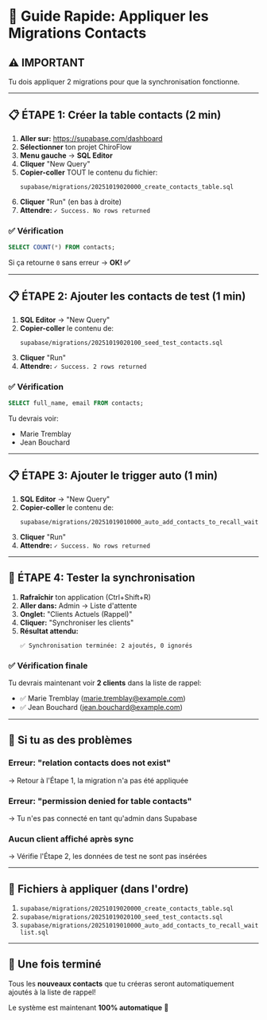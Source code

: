 # 🚀 Guide Rapide: Appliquer les Migrations Contacts

## ⚠️ IMPORTANT
Tu dois appliquer 2 migrations pour que la synchronisation fonctionne.

---

## 📋 ÉTAPE 1: Créer la table contacts (2 min)

1. **Aller sur:** https://supabase.com/dashboard
2. **Sélectionner** ton projet ChiroFlow
3. **Menu gauche** → **SQL Editor**
4. **Cliquer** "New Query"
5. **Copier-coller** TOUT le contenu du fichier:
   ```
   supabase/migrations/20251019020000_create_contacts_table.sql
   ```
6. **Cliquer** "Run" (en bas à droite)
7. **Attendre:** `✓ Success. No rows returned`

### ✅ Vérification
```sql
SELECT COUNT(*) FROM contacts;
```
Si ça retourne `0` sans erreur → **OK! ✅**

---

## 📋 ÉTAPE 2: Ajouter les contacts de test (1 min)

1. **SQL Editor** → "New Query"
2. **Copier-coller** le contenu de:
   ```
   supabase/migrations/20251019020100_seed_test_contacts.sql
   ```
3. **Cliquer** "Run"
4. **Attendre:** `✓ Success. 2 rows returned`

### ✅ Vérification
```sql
SELECT full_name, email FROM contacts;
```
Tu devrais voir:
- Marie Tremblay
- Jean Bouchard

---

## 📋 ÉTAPE 3: Ajouter le trigger auto (1 min)

1. **SQL Editor** → "New Query"
2. **Copier-coller** le contenu de:
   ```
   supabase/migrations/20251019010000_auto_add_contacts_to_recall_waitlist.sql
   ```
3. **Cliquer** "Run"
4. **Attendre:** `✓ Success. No rows returned`

---

## 🎯 ÉTAPE 4: Tester la synchronisation

1. **Rafraîchir** ton application (Ctrl+Shift+R)
2. **Aller dans:** Admin → Liste d'attente
3. **Onglet:** "Clients Actuels (Rappel)"
4. **Cliquer:** "Synchroniser les clients"
5. **Résultat attendu:**
   ```
   ✅ Synchronisation terminée: 2 ajoutés, 0 ignorés
   ```

### ✅ Vérification finale
Tu devrais maintenant voir **2 clients** dans la liste de rappel:
- ✅ Marie Tremblay (marie.tremblay@example.com)
- ✅ Jean Bouchard (jean.bouchard@example.com)

---

## 🔧 Si tu as des problèmes

### Erreur: "relation contacts does not exist"
→ Retour à l'Étape 1, la migration n'a pas été appliquée

### Erreur: "permission denied for table contacts"
→ Tu n'es pas connecté en tant qu'admin dans Supabase

### Aucun client affiché après sync
→ Vérifie l'Étape 2, les données de test ne sont pas insérées

---

## 📁 Fichiers à appliquer (dans l'ordre)

1. `supabase/migrations/20251019020000_create_contacts_table.sql`
2. `supabase/migrations/20251019020100_seed_test_contacts.sql`
3. `supabase/migrations/20251019010000_auto_add_contacts_to_recall_waitlist.sql`

---

## 🎉 Une fois terminé

Tous les **nouveaux contacts** que tu créeras seront automatiquement ajoutés à la liste de rappel!

Le système est maintenant **100% automatique** 🚀
